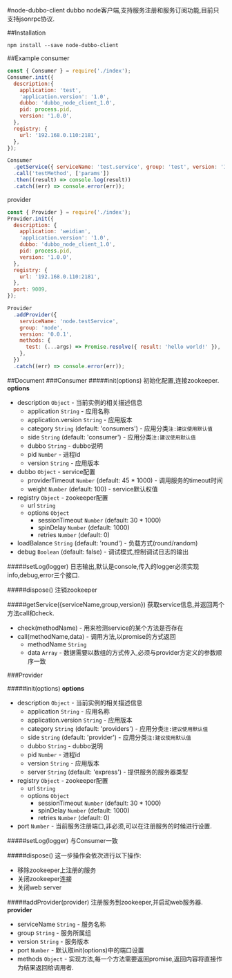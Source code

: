 #node-dubbo-client
dubbo node客户端,支持服务注册和服务订阅功能,目前只支持jsonrpc协议.

##Installation
```npm
npm install --save node-dubbo-client
```

##Example
consumer
```javascript
const { Consumer } = require('./index');
Consumer.init({
  description:{
    application: 'test',
    'application.version': '1.0',
    dubbo: 'dubbo_node_client_1.0',
    pid: process.pid,
    version: '1.0.0',
  },    
  registry: {
    url: '192.168.0.110:2181',
  },
});

Consumer
  .getService({ serviceName: 'test.service', group: 'test', version: '1.0.0' })
  .call('testMethod', ['params'])
  .then((result) => console.log(result))
  .catch((err) => console.error(err));
```
provider
```javascript
const { Provider } = require('./index');
Provider.init({
  description: {
    application: 'weidian',
    'application.version': '1.0',
    dubbo: 'dubbo_node_client_1.0',
    pid: process.pid,
    version: '1.0.0',
  },
  registry: {
    url: '192.168.0.110:2181',
  },
  port: 9009,
});

Provider
  .addProvider({
    serviceName: 'node.testService',
    group: 'node',
    version: '0.0.1',
    methods: { 
      test: (...args) => Promise.resolve({ result: 'hello world!' }), 
    },
  })
  .catch((err) => console.error(err));
```

##Document
###Consumer
#####init(options)
初始化配置,连接zookeeper.
**options**
* description `Object` - 当前实例的相关描述信息
    * application `String` - 应用名称
    * application.version `String` - 应用版本
    * category `String` (default: 'consumers') - 应用分类`注:建议使用默认值`
    * side `String` (default: 'consumer') - 应用分类`注:建议使用默认值`
    * dubbo `String` - dubbo说明
    * pid `Number` - 进程id
    * version `String` - 应用版本
* dubbo `Object` - service配置
    * providerTimeout `Number` (default: 45 * 1000) - 调用服务的timeout时间
    * weight `Number` (default: 100) - service默认权值
* registry `Object` - zookeeper配置
    * url `String`
    * options `Object`
        * sessionTimeout `Number` (default: 30 * 1000)
        * spinDelay `Number` (default: 1000)
        * retries `Number` (default: 0)
* loadBalance `String` (default: 'round') - 负载方式(round/random)
* debug `Boolean` (default: false) - 调试模式,控制调试日志的输出

#####setLog(logger)
日志输出,默认是console,传入的logger必须实现info,debug,error三个接口.

#####dispose()
注销zookeeper

#####getService({serviceName,group,version})
获取service信息,并返回两个方法call和check.
* check(methodName) - 用来检测service的某个方法是否存在
* call(methodName,data) - 调用方法,以promise的方式返回
    * methodName `String`
    * data `Array` - 数据需要以数组的方式传入,必须与provider方定义的参数顺序一致

###Provider

#####init(options)
**options**
* description `Object` - 当前实例的相关描述信息
    * application `String` - 应用名称
    * application.version `String` - 应用版本
    * category `String` (default: 'providers') - 应用分类`注:建议使用默认值`
    * side `String` (default: 'provider') - 应用分类`注:建议使用默认值`
    * dubbo `String` - dubbo说明
    * pid `Number` - 进程id
    * version `String` - 应用版本
    * server `String` (default: 'express') - 提供服务的服务器类型
* registry `Object` - zookeeper配置
    * url `String`
    * options `Object`
        * sessionTimeout `Number` (default: 30 * 1000)
        * spinDelay `Number` (default: 1000)
        * retries `Number` (default: 0) 
* port `Number` - 当前服务注册端口,非必须,可以在注册服务的时候进行设置.

#####setLog(logger)
与Consumer一致

#####dispose()
这一步操作会依次进行以下操作:
* 移除zookeeper上注册的服务
* 关闭zookeeper连接
* 关闭web server

#####addProvider(provider)
注册服务到zookeeper,并启动web服务器.
**provider**
* serviceName `String` - 服务名称
* group `String` - 服务所属组
* version `String` - 服务版本
* port `Number` - 默认取init(options)中的端口设置
* methods `Object` - 实现方法,每一个方法需要返回promise,返回内容将直接作为结果返回给调用者.

